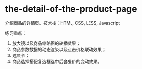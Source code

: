 # the-detail-of-the-product-page
介绍商品的详情页。技术栈：HTML, CSS, LESS, Javascript


练习重点：
1. 放大镜以及商品缩略图的轮播效果；
2. 商品参数数据的动态渲染以及点击价格联动效果；
3. 选项卡；
4. 商品选择搭配复选框选中后套餐价的变动效果。
